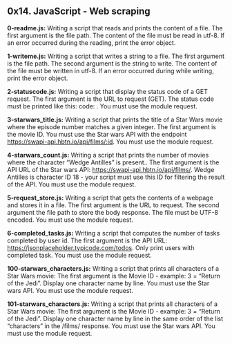 ## 0x14. JavaScript - Web scraping


**0-readme.js:** Writing a script that reads and prints the content of a file.
The first argument is the file path.
The content of the file must be read in utf-8.
If an error occurred during the reading, print the error object.


**1-writeme.js:** Writing a script that writes a string to a file.
The first argument is the file path.
The second argument is the string to write.
The content of the file must be written in utf-8.
If an error occurred during while writing, print the error object.


**2-statuscode.js:** Writing a script that display the status code of a GET request.
The first argument is the URL to request (GET).
The status code must be printed like this: code: <status code>.
You must use the module request.


**3-starwars_title.js:** Writing a script that prints the title of a Star Wars movie where the episode number matches a given integer.
The first argument is the movie ID.
You must use the Star wars API with the endpoint https://swapi-api.hbtn.io/api/films/:id.
You must use the module request.


**4-starwars_count.js:** Writing a script that prints the number of movies where the character “Wedge Antilles” is present..
The first argument is the API URL of the Star wars API: https://swapi-api.hbtn.io/api/films/.
Wedge Antilles is character ID 18 - your script must use this ID for filtering the result of the API.
You must use the module request.


**5-request_store.js:** Writing a script that gets the contents of a webpage and stores it in a file.
The first argument is the URL to request.
The second argument the file path to store the body response.
The file must be UTF-8 encoded.
You must use the module request.


**6-completed_tasks.js:** Writing a script that computes the number of tasks completed by user id.
The first argument is the API URL: https://jsonplaceholder.typicode.com/todos.
Only print users with completed task.
You must use the module request.


**100-starwars_characters.js:** Writing a script that prints all characters of a Star Wars movie:
The first argument is the Movie ID - example: 3 = “Return of the Jedi”.
Display one character name by line.
You must use the Star wars API.
You must use the module request.


**101-starwars_characters.js:** Writing a script that prints all characters of a Star Wars movie:
The first argument is the Movie ID - example: 3 = “Return of the Jedi”.
Display one character name by line in the same order of the list “characters” in the /films/ response.
You must use the Star wars API.
You must use the module request.

